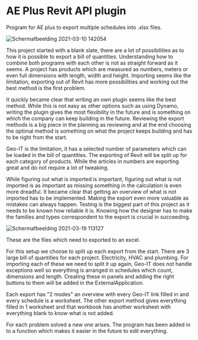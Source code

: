 # AE Plus Revit API plugin
Program for AE plus to export multiple schedules into .xlsx files. 

![Schermafbeelding 2021-03-10 142054](https://user-images.githubusercontent.com/39960806/111767832-780d8500-88a7-11eb-9355-dec7a0eebd0f.png)


This project started with a blank slate, there are a lot of possibilities as to how it is possible to export a bill of quantities. Understanding how to combine both programs with each other is not as straight forward as it seems. A project has products which are measured as numbers, meters or even full dimensions with length, width and height. Importing seems like the limitation, exporting out of Revit has more possibilities and working out the best method is the first problem. 


It quickly became clear that writing an own plugin seems like the best method. While this is not easy as other options such as using Dynamo, writing the plugin gives the most flexibility in the future and is something on which the company can keep building in the future. Reviewing the export methods is a big piece in the planning as reviewing and at the end choosing the optimal method is something on what the project keeps building and has to be right from the start.


Geo-IT is the limitation, it has a selected number of parameters which can be loaded in the bill of quantities. The exporting of Revit will be split up for each category of products. While the articles in numbers are exporting great and do not require a lot of tweaking.


While figuring out what is imported is important, figuring out what is not imported is as important as missing something in the calculation is even more dreadful. It became clear that getting an overview of what is not imported has to be implemented. Making the export even more valuable as mistakes can always happen. Testing is the biggest part of this project as it needs to be known how reliable it is. Knowing how the designer has to make the families and types correspondent to the export is crucial in succeeding. 

![Schermafbeelding 2021-03-19 113127](https://user-images.githubusercontent.com/39960806/111767160-b22a5700-88a6-11eb-9a69-8d9872a694cd.png)

These are the files which need to exported to an excel. 

For this setup we choose to split up each export from the start. There are 3 large bill of quantities for each project. Electricity, HVAC and plumbing. For importing each of these we need to split it up again, Geo-IT does not handle exceptions well so everything is arranged in schedules which count, dimensions and length. Creating these in panels and adding the right buttons to them will be added in the ExternalApplication. 

Each export has "2 modes" an overview with every Geo-IT link filled in and every schedule is a worksheet. The other export method gives everything filled in 1 worksheet and that workbook has another worksheet with everything blank to know what is not added.

For each problem solved a new one arises. The program has been added in to a function which makes it easier in the future to edit everything. 
